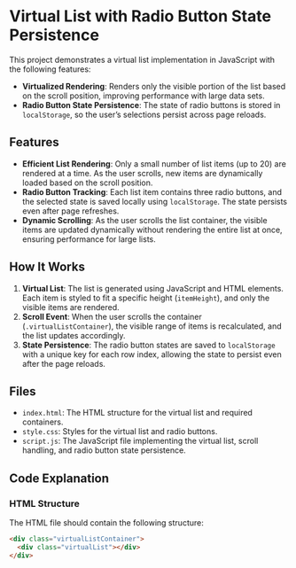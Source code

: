 # Virtual List with Radio Button State Persistence

This project demonstrates a virtual list implementation in JavaScript with the following features:

- **Virtualized Rendering**: Renders only the visible portion of the list based on the scroll position, improving performance with large data sets.
- **Radio Button State Persistence**: The state of radio buttons is stored in `localStorage`, so the user’s selections persist across page reloads.

## Features

- **Efficient List Rendering**: Only a small number of list items (up to 20) are rendered at a time. As the user scrolls, new items are dynamically loaded based on the scroll position.
- **Radio Button Tracking**: Each list item contains three radio buttons, and the selected state is saved locally using `localStorage`. The state persists even after page refreshes.
- **Dynamic Scrolling**: As the user scrolls the list container, the visible items are updated dynamically without rendering the entire list at once, ensuring performance for large lists.

## How It Works

1. **Virtual List**: The list is generated using JavaScript and HTML elements. Each item is styled to fit a specific height (`itemHeight`), and only the visible items are rendered.
2. **Scroll Event**: When the user scrolls the container (`.virtualListContainer`), the visible range of items is recalculated, and the list updates accordingly.
3. **State Persistence**: The radio button states are saved to `localStorage` with a unique key for each row index, allowing the state to persist even after the page reloads.

## Files

- `index.html`: The HTML structure for the virtual list and required containers.
- `style.css`: Styles for the virtual list and radio buttons.
- `script.js`: The JavaScript file implementing the virtual list, scroll handling, and radio button state persistence.

## Code Explanation

### HTML Structure

The HTML file should contain the following structure:

```html
<div class="virtualListContainer">
  <div class="virtualList"></div>
</div>
